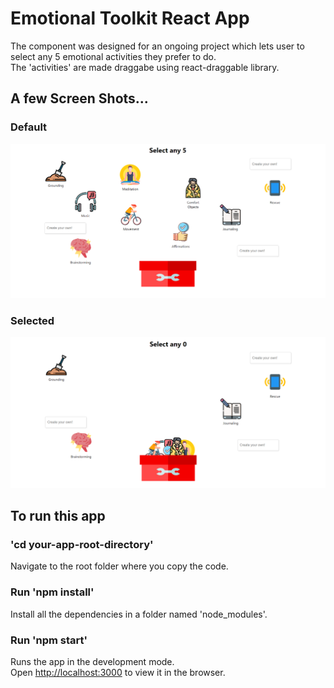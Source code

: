 # Emotional Toolkit React App

The component was designed for an ongoing project which lets user to select any 5 emotional activities they prefer to do.<br>
The 'activities' are made draggabe using react-draggable library.

## A few Screen Shots...

### Default

<div align="center">
    <img src="./screenshots/default.png" width="800px" />
</div>

### Selected

<div align="center">
    <img src="./screenshots/selected.png" width="800px" />
</div>

## To run this app

### 'cd your-app-root-directory'

Navigate to the root folder where you copy the code.

### Run 'npm install'

Install all the dependencies in a folder named 'node_modules'.

### Run 'npm start'

Runs the app in the development mode.\
Open [http://localhost:3000](http://localhost:3000) to view it in the browser.
